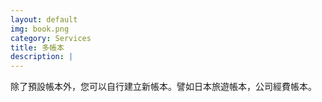 ```yaml
---
layout: default
img: book.png
category: Services
title: 多帳本
description: |
---
```

  除了預設帳本外，您可以自行建立新帳本。譬如日本旅遊帳本，公司經費帳本。